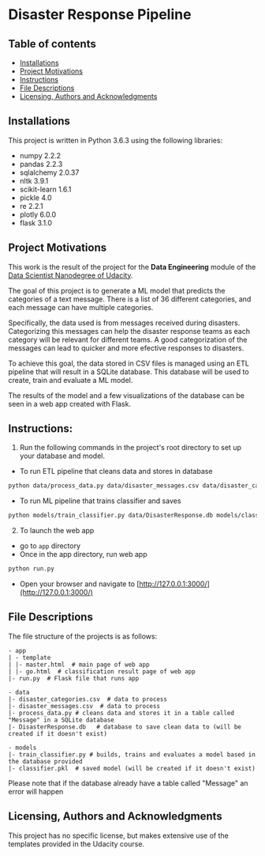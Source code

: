 # Disaster Response Pipeline

## Table of contents
- [Installations](#installations)
- [Project Motivations](#project-motivations)
- [Instructions](#instructions)
- [File Descriptions](#file-descriptions)
- [Licensing, Authors and Acknowledgments](#licensing-authors-and-acknowledgments)

## Installations
This project is written in Python 3.6.3 using the following  libraries:
* numpy 2.2.2
* pandas 2.2.3
* sqlalchemy 2.0.37
* nltk 3.9.1
* scikit-learn 1.6.1
* pickle 4.0
* re 2.2.1
* plotly 6.0.0
* flask 3.1.0

## Project Motivations
This work is the result of the project for the **Data Engineering** module of the [Data Scientist Nanodegree of Udacity](https://www.udacity.com/course/data-scientist-nanodegree--nd025?promo=year_end&coupon=SAVE40&utm_source=gsem_brand&utm_source=gsem_brand&utm_medium=ads_r&utm_medium=ads_r&utm_campaign=19167921312_c_individuals&utm_campaign=19167921312_c_individuals&utm_term=143524475679&utm_term=143524475679&utm_keyword=udacity%20data%20science_e&utm_keyword=udacity%20data%20science_e&gad_source=1&gclid=EAIaIQobChMImKz0y_e0gwMVfj4GAB1FgAEHEAAYASAAEgI-h_D_BwE).

The goal of this project is to generate a ML model that predicts the categories of a text message. There is a list of 36 different categories, and each message can have multiple categories.

Specifically, the data used is from messages received during disasters. Categorizing this messages can help the disaster response teams as each category will be relevant for different teams. A good categorization of the messages can lead to quicker and more efective responses to disasters.

To achieve this goal, the data stored in CSV files is managed using an ETL pipeline that will result in a SQLite database. This database will be used to create, train and evaluate a ML model.

The results of the model and a few visualizations of the database can be seen in a web app created with Flask.

## Instructions:
1. Run the following commands in the project's root directory to set up your database and model.

* To run ETL pipeline that cleans data and stores in database
```bash
python data/process_data.py data/disaster_messages.csv data/disaster_categories.csv data/DisasterResponse.db
```
* To run ML pipeline that trains classifier and saves
```bash
python models/train_classifier.py data/DisasterResponse.db models/classifier.pkl
```
2. To launch the web app
* go to `app` directory
* Once in the app directory, run web app
```bash
python run.py
```
* Open your browser and navigate to [http://127.0.0.1:3000/](http://127.0.0.1:3000/)

## File Descriptions
The file structure of the projects is as follows:
```
- app
| - template
| |- master.html  # main page of web app
| |- go.html  # classification result page of web app
|- run.py  # Flask file that runs app

- data
|- disaster_categories.csv  # data to process 
|- disaster_messages.csv  # data to process
|- process_data.py # cleans data and stores it in a table called "Message" in a SQLite database
|- DisasterResponse.db   # database to save clean data to (will be created if it doesn't exist)

- models
|- train_classifier.py # builds, trains and evaluates a model based in the database provided
|- classifier.pkl  # saved model (will be created if it doesn't exist)
```

Please note that if the database already have a table called "Message" an error will happen

## Licensing, Authors and Acknowledgments
This project has no specific license, but makes extensive use of the templates provided in the Udacity course.
